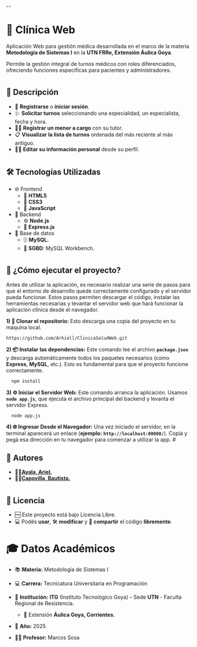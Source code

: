 -- 
#   🏥      **Clínica Web**

Aplicación Web para gestión médica desarrollada en el marco de la materia **Metodología de Sistemas I** en la **UTN FRRe, Extensión Áulica Goya**.

Permite la gestión integral de turnos médicos con roles diferenciados, ofreciendo funciones específicas para pacientes y administradores.



#
## 🧾 Descripción

 - 📝 **Registrarse** o **iniciar sesión**.
 - 🩺 **Solicitar turnos** seleccionando una especialidad, un especialista, fecha y hora.
 - 👨‍👧 **Registrar un menor a cargo** con su tutor.
 - 📋 **Visualizar la lista de turnos** ordenada del más reciente al más antiguo.
 - 🧑‍💻 **Editar su información personal** desde su perfil.


#
## 🛠️ Tecnologías Utilizadas

- 🌐 Frontend
    - 🧱 **HTML5**
    - 🎨 **CSS3**
    - 🧠 **JavaScript**   
- 🔧 Backend
    - ⚙️ **Node.js**
    - 🚏 **Express.js**
-  🐬 Base de datos
    - 🗄️ **MySQL.**
    - 🧰 **SGBD**: MySQL Workbench.
#
## 🚀 **¿Cómo ejecutar el proyecto?**

Antes de utilizar la aplicación, es necesario realizar una serie de pasos para que el entorno de desarrollo quede correctamente configurado y el servidor pueda funcionar. Estos pasos permiten descargar el código, instalar las herramientas necesarias y levantar el servidor web que hará funcionar la aplicación clínica desde el navegador.

**1) 🧬 Clonar el repositorio:**
    Esto descarga una copia del proyecto en tu máquina local.    
    
    https://github.com/Arhiell/ClinicaSaludWeb.git

**2) 📦 Instalar las dependencias:**
Este comando lee el archivo **```package.json```** y descarga automáticamente todos los paquetes necesarios (como **Express**, **MySQL**, etc.).
Esto es fundamental para que el proyecto funcione correctamente.

```bash
  npm install
```
**3) ⚙️ Iniciar el Servidor Web:**
Este comando arranca la aplicación. Usamos **```node app.js```**, que ejecuta el archivo principal del backend y levanta el servidor Express.

      node app.js

**4) 🌐 Ingresar Desde el Navegador:**
Una vez iniciado el servidor, en la terminal aparecerá un enlace (**ejemplo:** **```http://localhost:00000/```**). Copiá y pegá esa dirección en tu navegador para comenzar a utilizar la app.
    #
## 👥 Autores

- 👨‍💻[**Ayala, Ariel.**](https://github.com/Arhiell)
- 👨‍💻[**Capovilla, Bautista.**](https://github.com/BautiC-9)

#
## 📝 Licencia

- 🆓 Este proyecto está bajo Licencia Libre.
- 💻 Podés **usar**, 🛠️ **modificar** y 🤝 **compartir** el código **libremente**.
#
# 🎓 Datos Académicos
* 📚 **Materia:** Metodología de Sistemas I
* 💻 **Carrera:** Tecnicatura Universitaria en Programación
* 🏫 **Institución:** **ITG** (Instituto Tecnológico Goya) – Sede **UTN** - Faculta Regional de Resistencia.
    * 📍 Extensión **Áulica Goya, Corrientes.**

* 📅 **Año:** 2025

* 👨‍🏫 **Profesor:** Marcos Sosa

